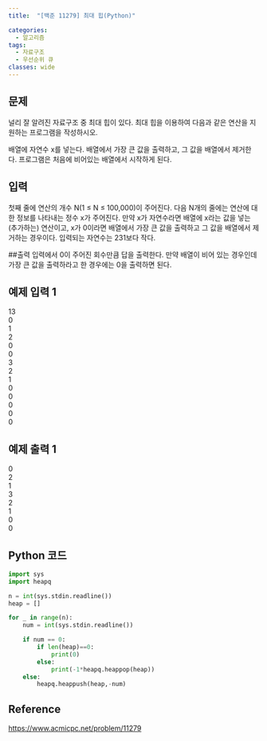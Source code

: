 ```yaml
---
title:  "[백준 11279] 최대 힙(Python)"

categories:
  - 알고리즘
tags:
  - 자료구조
  - 우선순위 큐
classes: wide
---
```


## 문제
널리 잘 알려진 자료구조 중 최대 힙이 있다. 최대 힙을 이용하여 다음과 같은 연산을 지원하는 프로그램을 작성하시오.

배열에 자연수 x를 넣는다.
배열에서 가장 큰 값을 출력하고, 그 값을 배열에서 제거한다.
프로그램은 처음에 비어있는 배열에서 시작하게 된다.

## 입력
첫째 줄에 연산의 개수 N(1 ≤ N ≤ 100,000)이 주어진다. 다음 N개의 줄에는 연산에 대한 정보를 나타내는 정수 x가 주어진다. 만약 x가 자연수라면 배열에 x라는 값을 넣는(추가하는) 연산이고, x가 0이라면 배열에서 가장 큰 값을 출력하고 그 값을 배열에서 제거하는 경우이다. 입력되는 자연수는 231보다 작다.

##출력
입력에서 0이 주어진 회수만큼 답을 출력한다. 만약 배열이 비어 있는 경우인데 가장 큰 값을 출력하라고 한 경우에는 0을 출력하면 된다.

## 예제 입력 1
13  
0  
1  
2  
0  
0  
3  
2  
1  
0  
0  
0  
0  
0  

## 예제 출력 1
0  
2  
1  
3  
2  
1  
0  
0   

## Python 코드
```python
import sys
import heapq

n = int(sys.stdin.readline())
heap = []

for _ in range(n):
    num = int(sys.stdin.readline())

    if num == 0:
        if len(heap)==0:
            print(0)
        else:
            print(-1*heapq.heappop(heap))
    else:
        heapq.heappush(heap,-num)
```

## Reference
<https://www.acmicpc.net/problem/11279>
